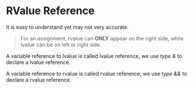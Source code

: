 # RValue Reference
It is easy to understand yet may not very accurate.
> For an assignment, rvalue can **ONLY** appear on the right side, while lvalue can be on left or right side.

A variable reference to lvalue is called lvalue reference, we use *type &* to declare a lvalue reference.

A variable reference to rvalue is called rvalue reference, we use *type &&* to declare a rvalue reference.
